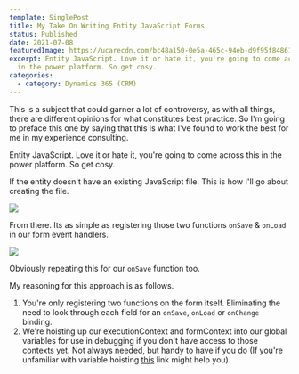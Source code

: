 ```yaml
---
template: SinglePost
title: My Take On Writing Entity JavaScript Forms
status: Published
date: 2021-07-08
featuredImage: https://ucarecdn.com/bc48a150-0e5a-465c-94eb-d9f95f848616/
excerpt: Entity JavaScript. Love it or hate it, you're going to come across this
  in the power platform. So get cosy.
categories:
  - category: Dynamics 365 (CRM)
---
```

This is a subject that could garner a lot of controversy, as with all things, there are different opinions for what constitutes best practice. So I'm going to preface this one by saying that this is what I've found to work the best for me in my experience consulting. 

Entity JavaScript. Love it or hate it, you're going to come across this in the power platform. So get cosy. 

If the entity doesn't have an existing JavaScript file. This is how I'll go about creating the file.

![](https://ucarecdn.com/e6bf766a-523d-497a-9555-ed74dfd7a3dc/)

From there. Its as simple as registering those two functions `onSave` & `onLoad` in our form event handlers.

![](https://ucarecdn.com/6a461ed4-3d45-42e2-bfab-e7c861a08728/)

Obviously repeating this for our `onSave` function too. 

My reasoning for this approach is as follows. 

1. You're only registering two functions on the form itself. Eliminating the need to look through each field for an `onSave`, `onLoad` or `onChange` binding.
2. We're hoisting up our executionContext and formContext into our global variables for use in debugging if you don't have access to those contexts yet. Not always needed, but handy to have if you do (If you're unfamiliar with variable hoisting [this](https://www.w3schools.com/js/js_hoisting.asp) link might help you).